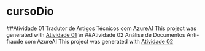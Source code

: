 # cursoDio
##Atividade 01 
Tradutor de Artigos Técnicos com AzureAI
This project was generated with [Atividade 01](https://colab.research.google.com/drive/1quiEj88hlxX5SFD0TEYbLMdEcU81PY9K?usp=sharing)
\n
##Atividade 02 
Análise de Documentos Anti-fraude com AzureAI
This project was generated with [Atividade 02](https://colab.research.google.com/drive/1L3pB0_oWgYJtaFBd-PTcOR2ba8J8TFWE?usp=sharing)
